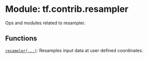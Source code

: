 <div itemscope itemtype="http://developers.google.com/ReferenceObject">
<meta itemprop="name" content="tf.contrib.resampler" />
<meta itemprop="path" content="Stable" />
</div>

# Module: tf.contrib.resampler

Ops and modules related to resampler.

<!-- Placeholder for "Used in" -->


## Functions

[`resampler(...)`](../../tf/contrib/resampler/resampler.md): Resamples input data at user defined coordinates.

